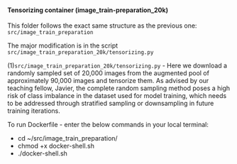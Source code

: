 #### Tensorizing container (image_train-preparation_20k)

This folder follows the exact same structure as the previous one: `src/image_train_preparation`

The major modification is in the script `src/image_train_preparation_20k/tensorizing.py`

(1)`src/image_train_preparation_20k/tensorizing.py` - Here we download a randomly sampled set of 20,000 images from the augmented pool of approximately 90,000 images and tensorize them. As advised by our teaching fellow, Javier, the complete random sampling method poses a high risk of class imbalance in the dataset used for model training, which needs to be addressed through stratified sampling or downsampling in future training iterations.

To run Dockerfile - enter the below commands in your local terminal:

-   cd ~/src/image_train_preparation/
-   chmod +x docker-shell.sh
-   ./docker-shell.sh
